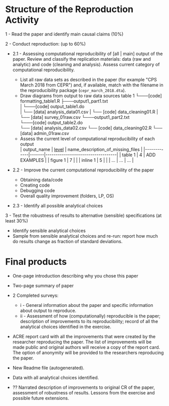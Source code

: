 
# Structure of the Reproduction Activity
1 - Read the paper and identify main causal claims (10%)  

2 - Conduct reproduction: (up to 60%)  
  - 2.1 - Assessing computational reproducibility of [all | main] output of the paper.
  Review and classify the replication materials: data (raw and analytic) and code
  (cleaning and analysis). Assess current category of computational reproducibility.
      - List all raw data sets as described in the paper (for example "CPS March 2018 from CEPR") and, if available, match with the filename in the reproducibility package (`cepr_march_2018.dta`).   
      - Draw diagrams from output to raw data sources
            table 1
              └───[code] formatting_table1.R
                  ├───output1_part1.txt  
                  |   └───[code] output_table1.do           
                  |       └── [data] analysis_data01.csv
                  |          └── [code] data_cleaning01.R
                  |             └── [data] survey_01raw.csv
                  └───output1_part2.txt  
                      └───[code] output_table2.do           
                          └── [data] analysis_data02.csv
                             └── [code] data_cleaning02.R
                                └── [data] admin_01raw.csv
      - Assess the current level of computational reproducibility of each output   
            | output_name | [level](README.md#levels-of-computational-reproducibility) | name_description_of_missing_files |
            |-------------|-------|-----------------------------------|
            | table 1     | 4     |        ADD EXAMPLES               |
            | figure 1    | 7     |                                   |
            | inline 1    | 5     |                                   |
            | ...         | ...   | ...                               |

  - 2.2 - Improve the current computational reproducibility of the paper
       - Obtaining data/code
       - Creating code
       - Debugging code
       - Overall quality improvement (folders, LP, OS)
  - 2.3 - Identify all possible analytical choices

3 - Test the robustness of results to alternative (sensible) specifications (at least 30%)
  - Identify sensible analytical choices
  - Sample from sensible analytical choices and re-run: report how much do results change as fraction of standard deviations.

# Final products
 -  One-page introduction describing why you chose this paper
 -  Two-page summary of paper
 -  2 Completed surveys:  
       - i  - General information about the paper and specific
      information about output to reproduce.  
       - ii - Assessment of how (computationally) reproducible is the paper;
       description of improvements to its reproducibility; record of all the
       analytical choices identified in the exercise.
 -  ACRE report card with all the improvements that were created by the researcher reproducing the paper. The list of improvements will be made public and original authors will receive a copy of the report card. The option of anonymity will be provided to the researchers reproducing the paper.     

 - New Readme file (autogenerated).
 - Data with all analytical choices identified.
 - ?? Narrated description of improvements to original CR of the paper, assessment of robustness of results. Lessons from the exercise and possible future extensions.
